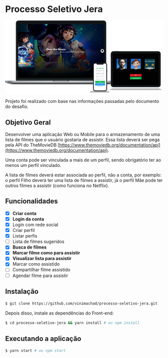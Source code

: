 # Processo Seletivo Jera

![mockup do projeto](./assets/mockup.png)

Projeto foi realizado com base nas informações passadas pelo documento do desafio.

## Objetivo Geral

Desenvolver uma aplicação Web ou Mobile para o armazenamento de uma lista de filmes que o usuário gostaria de assistir. Essa lista deverá ser pega pela API do TheMovieDB [https://www.themoviedb.org/documentation/api](https://www.themoviedb.org/documentation/api).

Uma conta pode ser vinculada a mais de um perfil, sendo obrigatório ter ao menos um perfil vinculado.

A lista de filmes deverá estar associada ao perfil, não a conta, por exemplo: o perfil Filho deverá ter uma lista de filmes a assistir, já o perfil Mãe pode ter outros filmes a assistir (como funciona no Netflix).

## Funcionalidades

- [x] **Criar conta**
- [x] **Login da conta**
- [x] Login com rede social
- [x] Criar perfil
- [x] Listar perfis
- [ ] Lista de filmes sugeridos
- [x] **Busca de filmes**
- [x] **Marcar filme como para assistir**
- [x] **Visualizar lista para assistir**
- [x] Marcar como assistido
- [ ] Compartilhar filme assistido
- [ ] Agendar filme para assistir

## Instalação

```sh
$ git clone https://github.com/vinimachad/processo-seletivo-jera.git
```

Depois disso, instale as dependências do Front-end:

```sh
$ cd processo-seletivo-jera && yarn install # ou npm install
```

## Executando a aplicação

```sh
$ yarn start # ou npm start
```
